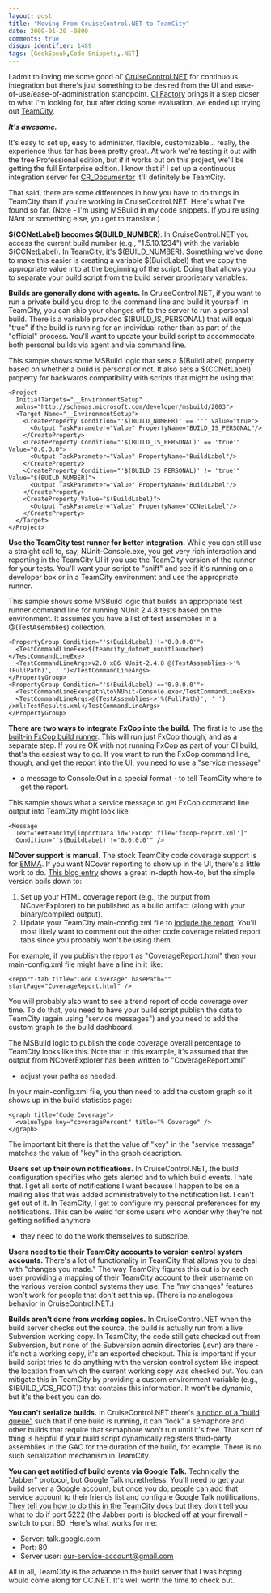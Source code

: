 ```yaml
---
layout: post
title: "Moving From CruiseControl.NET to TeamCity"
date: 2009-01-20 -0800
comments: true
disqus_identifier: 1489
tags: [GeekSpeak,Code Snippets,.NET]
---
```

I admit to loving me some good ol'
[CruiseControl.NET](http://confluence.public.thoughtworks.org/display/CCNET/Welcome+to+CruiseControl.NET)
for continuous integration but there's just something to be desired from
the UI and ease-of-use/ease-of-administration standpoint. [CI
Factory](http://cifactory.org/joomla/) brings it a step closer to what
I'm looking for, but after doing some evaluation, we ended up trying out
[TeamCity](http://www.jetbrains.com/teamcity/).

***It's awesome.***

It's easy to set up, easy to administer, flexible, customizable...
really, the experience thus far has been pretty great. At work we're
testing it out with the free Professional edition, but if it works out
on this project, we'll be getting the full Enterprise edition. I know
that if I set up a continuous integration server for
[CR\_Documentor](http://cr-documentor.googlecode.com) it'll definitely
be TeamCity.

That said, there are some differences in how you have to do things in
TeamCity than if you're working in CruiseControl.NET. Here's what I've
found so far. (Note - I'm using MSBuild in my code snippets. If you're
using NAnt or something else, you get to translate.)

**\$(CCNetLabel) becomes \$(BUILD\_NUMBER)**. In CruiseControl.NET you
access the current build number (e.g., "1.5.10.1234") with the variable
\$(CCNetLabel). In TeamCity, it's \$(BUILD\_NUMBER). Something we've
done to make this easier is creating a variable \$(BuildLabel) that we
copy the appropriate value into at the beginning of the script. Doing
that allows you to separate your build script from the build server
proprietary variables.

**Builds are generally done with agents.** In CruiseControl.NET, if you
want to run a private build you drop to the command line and build it
yourself. In TeamCity, you can ship your changes off to the server to
run a personal build. There is a variable provided
\$(BUILD\_IS\_PERSONAL) that will equal "true" if the build is running
for an individual rather than as part of the "official" process. You'll
want to update your build script to accommodate both personal builds via
agent and via command line.

This sample shows some MSBuild logic that sets a \$(BuildLabel) property
based on whether a build is personal or not. It also sets a
\$(CCNetLabel) property for backwards compatibility with scripts that
might be using that.

    <Project
      InitialTargets="__EnvironmentSetup"
      xmlns="http://schemas.microsoft.com/developer/msbuild/2003">
      <Target Name="__EnvironmentSetup">
        <CreateProperty Condition="'$(BUILD_NUMBER)' == ''" Value="true">
          <Output TaskParameter="Value" PropertyName="BUILD_IS_PERSONAL"/>
        </CreateProperty>
        <CreateProperty Condition="'$(BUILD_IS_PERSONAL)' == 'true'" Value="0.0.0.0">
          <Output TaskParameter="Value" PropertyName="BuildLabel"/>
        </CreateProperty>
        <CreateProperty Condition="'$(BUILD_IS_PERSONAL)' != 'true'" Value="$(BUILD_NUMBER)">
          <Output TaskParameter="Value" PropertyName="BuildLabel"/>
        </CreateProperty>
        <CreateProperty Value="$(BuildLabel)">
          <Output TaskParameter="Value" PropertyName="CCNetLabel"/>
        </CreateProperty>
      </Target>
    </Project>

**Use the TeamCity test runner for better integration.** While you can
still use a straight call to, say, NUnit-Console.exe, you get very rich
interaction and reporting in the TeamCity UI if you use the TeamCity
version of the runner for your tests. You'll want your script to "sniff"
and see if it's running on a developer box or in a TeamCity environment
and use the appropriate runner.

This sample shows some MSBuild logic that builds an appropriate test
runner command line for running NUnit 2.4.8 tests based on the
environment. It assumes you have a list of test assemblies in a
@(TestAsemblies) collection.

    <PropertyGroup Condition="'$(BuildLabel)'!='0.0.0.0'">
      <TestCommandLineExe>$(teamcity_dotnet_nunitlauncher)</TestCommandLineExe>
      <TestCommandLineArgs>v2.0 x86 NUnit-2.4.8 @(TestAssemblies->'%(FullPath)', ' ')</TestCommandLineArgs>
    </PropertyGroup>
    <PropertyGroup Condition="'$(BuildLabel)'=='0.0.0.0'">
      <TestCommandLineExe>path\to\NUnit-Console.exe</TestCommandLineExe>
      <TestCommandLineArgs>@(TestAssemblies->'%(FullPath)', ' ') /xml:TestResults.xml</TestCommandLineArgs>
    </PropertyGroup>

**There are two ways to integrate FxCop into the build.** The first is
to use [the built-in FxCop build
runner](http://www.jetbrains.net/confluence/display/TCD4/FxCop). This
will run just FxCop though, and as a separate step. If you're OK with
not running FxCop as part of your CI build, that's the easiest way to
go. If you want to run the FxCop command line, though, and get the
report into the UI, [you need to use a "service
message"](http://www.jetbrains.net/confluence/display/TCD4/FxCop_#FxCop_-UsingServiceMessages)
- a message to Console.Out in a special format - to tell TeamCity where
to get the report.

This sample shows what a service message to get FxCop command line
output into TeamCity might look like.

    <Message
      Text="##teamcity[importData id='FxCop' file='fxcop-report.xml']"
      Condition="'$(BuildLabel)'!='0.0.0.0'" />

**NCover support is manual.** The stock TeamCity code coverage support
is for [EMMA](http://emma.sourceforge.net/). If you want NCover
reporting to show up in the UI, there's a little work to do. [This blog
entry](http://weblogs.asp.net/lkempe/archive/2008/03/30/integration-of-ncover-into-team-city-for-tech-head-brothers.aspx)
shows a great in-depth how-to, but the simple version boils down to:

1.  Set up your HTML coverage report (e.g., the output from
    NCoverExplorer) to be published as a build artifact (along with your
    binary/compiled output).
2.  Update your TeamCity main-config.xml file to [include the
    report](http://www.jetbrains.net/confluence/display/TCD3/Including+Third-Party+Reports+in+the+Build+Results).
    You'll most likely want to comment out the other code coverage
    related report tabs since you probably won't be using them.

For example, if you publish the report as "CoverageReport.html" then
your main-config.xml file might have a line in it like:

    <report-tab title="Code Coverage" basePath="" startPage="CoverageReport.html" />

You will probably also want to see a trend report of code coverage over
time. To do that, you need to have your build script publish the data to
TeamCity (again using "service messages") and you need to add the custom
graph to the build dashboard.

The MSBuild logic to publish the code coverage overall percentage to
TeamCity looks like this. Note that in this example, it's assumed that
the output from NCoverExplorer has been written to "CoverageReport.xml"
- adjust your paths as needed.

    <XmlRead XPath="//coverageReport/project/@coverage" XmlFileName="CoverageReport.xml" Condition="Exists('CoverageReport.xml')">
      <Output TaskParameter="Value" PropertyName="CoveragePercent"/>
    </XmlRead>
    <Message Text="##teamcity[buildStatisticValue key='coveragePercent' value='$(CoveragePercent)']" Condition="'$(BuildLabel)'!='0.0.0.0'" />

In your main-config.xml file, you then need to add the custom graph so
it shows up in the build statistics page:

    <graph title="Code Coverage">
      <valueType key="coveragePercent" title="% Coverage" />
    </graph>

The important bit there is that the value of "key" in the "service
message" matches the value of "key" in the graph description.

**Users set up their own notifications.** In CruiseControl.NET, the
build configuration specifies who gets alerted and to which build
events. I hate that. I get all sorts of notifications I want because I
happen to be on a mailing alias that was added administratively to the
notification list. I can't get out of it. In TeamCity, I get to
configure my personal preferences for my notifications. This can be
weird for some users who wonder why they're not getting notified anymore
- they need to do the work themselves to subscribe.

**Users need to tie their TeamCity accounts to version control system
accounts.** There's a lot of functionality in TeamCity that allows you
to deal with "changes you made." The way TeamCity figures this out is by
each user providing a mapping of their TeamCity account to their
username on the various version control systems they use. The "my
changes" features won't work for people that don't set this up. (There
is no analogous behavior in CruiseControl.NET.)

**Builds aren't done from working copies.** In CruiseControl.NET when
the build server checks out the source, the build is actually run from a
live Subversion working copy. In TeamCity, the code still gets checked
out from Subversion, but none of the Subversion admin directories (.svn)
are there - it's not a working copy, it's an exported checkout. This is
important if your build script tries to do anything with the version
control system like inspect the location from which the current working
copy was checked out. You can mitigate this in TeamCity by providing a
custom environment variable (e.g., \$(BUILD\_VCS\_ROOT)) that contains
this information. It won't be dynamic, but it's the best you can do.

**You can't serialize builds.** In CruiseControl.NET there's [a notion
of a "build
queue"](http://confluence.public.thoughtworks.org/display/CCNET/Queue+Configuration)
such that if one build is running, it can "lock" a semaphore and other
builds that require that semaphore won't run until it's free. That sort
of thing is helpful if your build script dynamically registers
third-party assemblies in the GAC for the duration of the build, for
example. There is no such serialization mechanism in TeamCity.

**You can get notified of build events via Google Talk.** Technically
the "Jabber" protocol, but Google Talk nonetheless. You'll need to get
your build server a Google account, but once you do, people can add that
service account to their friends list and configure Google Talk
notifications. [They tell you how to do this in the TeamCity
docs](http://www.jetbrains.net/confluence/display/TCD4/Setting+up+Google+Mail+and+Google+Talk+as+Notification+Servers)
but they don't tell you what to do if port 5222 (the Jabber port) is
blocked off at your firewall - switch to port 80. Here's what works for
me:

-   Server: talk.google.com
-   Port: 80
-   Server user: our-service-account@gmail.com

All in all, TeamCity is the advance in the build server that I was
hoping would come along for CC.NET. It's well worth the time to check
out.

